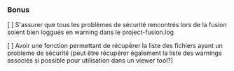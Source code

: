 ### Bonus
 [ ] S'assurer que tous les problèmes de sécurité rencontrés lors de la fusion soient bien loggués en warning dans le project-fusion.log

 [ ] Avoir une fonction permettant de récupérer la liste des fichiers ayant un probleme de sécurité (peut être récupérer également la liste des warnings associés si possible pour utilisation dans un viewer tool?)